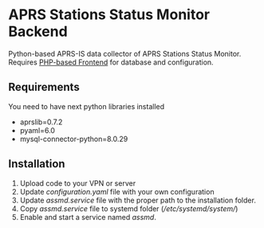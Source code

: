 # APRS Stations Status Monitor Backend 

Python-based APRS-IS data collector of APRS Stations Status Monitor.
Requires [PHP-based Frontend](https://github.com/mkbodanu4/aprs-stations-status-monitor-frontend) for database and configuration.

## Requirements

You need to have next python libraries installed

* aprslib=0.7.2
* pyaml=6.0
* mysql-connector-python=8.0.29

## Installation

1. Upload code to your VPN or server
2. Update *configuration.yaml* file with your own configuration
3. Update *assmd.service* file with the proper path to the installation folder.
4. Copy *assmd.service* file to systemd folder (*/etc/systemd/system/*)
5. Enable and start a service named *assmd*.
